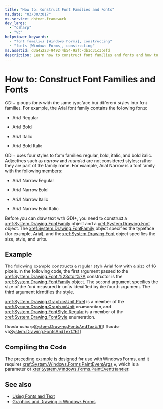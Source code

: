 ```yaml
---
title: "How to: Construct Font Families and Fonts"
ms.date: "03/30/2017"
ms.service: dotnet-framework
dev_langs: 
  - "csharp"
  - "vb"
helpviewer_keywords: 
  - "font families [Windows Forms], constructing"
  - "fonts [Windows Forms], constructing"
ms.assetid: d3a4a223-9492-4b54-9afd-db1c31c3cefd
description: Learn how to construct font families and fonts and how to compile the code for them with the following examples and support links.
---
```

# How to: Construct Font Families and Fonts

GDI+ groups fonts with the same typeface but different styles into font families. For example, the Arial font family contains the following fonts:

- Arial Regular

- Arial Bold

- Arial Italic

- Arial Bold Italic

GDI+ uses four styles to form families: regular, bold, italic, and bold italic. Adjectives such as *narrow* and *rounded* are not considered styles; rather they are part of the family name. For example, Arial Narrow is a font family with the following members:

- Arial Narrow Regular

- Arial Narrow Bold

- Arial Narrow Italic

- Arial Narrow Bold Italic

Before you can draw text with GDI+, you need to construct a <xref:System.Drawing.FontFamily> object and a <xref:System.Drawing.Font> object. The <xref:System.Drawing.FontFamily> object specifies the typeface (for example, Arial), and the <xref:System.Drawing.Font> object specifies the size, style, and units.

## Example

The following example constructs a regular style Arial font with a size of 16 pixels. In the following code, the first argument passed to the <xref:System.Drawing.Font.%23ctor%2A> constructor is the <xref:System.Drawing.FontFamily> object. The second argument specifies the size of the font measured in units identified by the fourth argument. The third argument identifies the style.

<xref:System.Drawing.GraphicsUnit.Pixel> is a member of the <xref:System.Drawing.GraphicsUnit> enumeration, and <xref:System.Drawing.FontStyle.Regular> is a member of the <xref:System.Drawing.FontStyle> enumeration.

[!code-csharp[System.Drawing.FontsAndText#61](~/samples/snippets/csharp/VS_Snippets_Winforms/System.Drawing.FontsAndText/CS/Class1.cs#61)]
[!code-vb[System.Drawing.FontsAndText#61](~/samples/snippets/visualbasic/VS_Snippets_Winforms/System.Drawing.FontsAndText/VB/Class1.vb#61)]

## Compiling the Code

The preceding example is designed for use with Windows Forms, and it requires <xref:System.Windows.Forms.PaintEventArgs> `e`, which is a parameter of <xref:System.Windows.Forms.PaintEventHandler>.

## See also

- [Using Fonts and Text](using-fonts-and-text.md)
- [Graphics and Drawing in Windows Forms](graphics-and-drawing-in-windows-forms.md)
